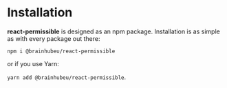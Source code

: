 # Installation

**react-permissible** is designed as an npm package. Installation is as simple as with every package out there:  

`npm i @brainhubeu/react-permissible`

or if you use Yarn:

`yarn add @brainhubeu/react-permissible`.
